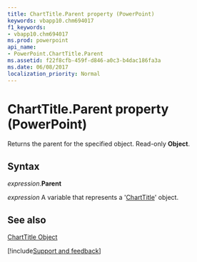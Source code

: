 ```yaml
---
title: ChartTitle.Parent property (PowerPoint)
keywords: vbapp10.chm694017
f1_keywords:
- vbapp10.chm694017
ms.prod: powerpoint
api_name:
- PowerPoint.ChartTitle.Parent
ms.assetid: f22f8cfb-459f-d846-a0c3-b4dac186fa3a
ms.date: 06/08/2017
localization_priority: Normal
---
```



# ChartTitle.Parent property (PowerPoint)

Returns the parent for the specified object. Read-only  **Object**.


## Syntax

_expression_.**Parent**

_expression_ A variable that represents a '[ChartTitle](PowerPoint.ChartTitle.md)' object.


## See also


[ChartTitle Object](PowerPoint.ChartTitle.md)

[!include[Support and feedback](~/includes/feedback-boilerplate.md)]